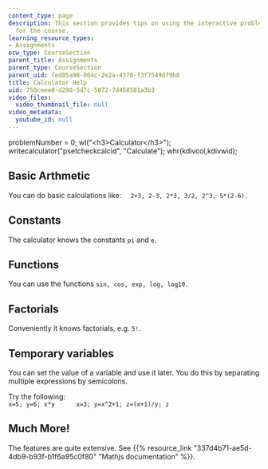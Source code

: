 ```yaml
---
content_type: page
description: This section provides tips on using the interactive problem set checker
  for the course.
learning_resource_types:
- Assignments
ocw_type: CourseSection
parent_title: Assignments
parent_type: CourseSection
parent_uid: fed85a98-064c-2e2a-4378-f3f7549df9b8
title: Calculator Help
uid: 758ceee0-d290-5d7c-5072-7d458581a3b3
video_files:
  video_thumbnail_file: null
video_metadata:
  youtube_id: null
---
```


problemNumber = 0; wl("\<h3>Calculator\</h3>"); writecalculator("psetcheckcalcid", "Calculate"); whr(kdivcol,kdivwid);

Basic Arthmetic
---------------

You can do basic calculations like: `  2+3, 2-3, 2*3, 3/2, 2^3, 5*(2-6).`

Constants
---------

The calculator knows the constants `pi` and `e`.

Functions
---------

You can use the functions `sin, cos, exp, log, log10`.

Factorials
----------

Conveniently it knows factorials, e.g. `5!`.

Temporary variables
-------------------

You can set the value of a variable and use it later. You do this by separating multiple expressions by semicolons.

Try the following:  
 `x=5; y=6; x*y  
   x=3; y=x^2+1; z=(x+1)/y; z`

Much More!
----------

The features are quite extensive. See {{% resource_link "337d4b71-ae5d-4db9-b93f-b1f6a95c0f80" "Mathjs documentation" %}}.